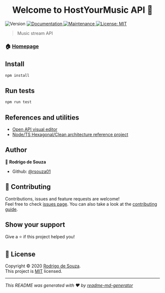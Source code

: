 <h1 align="center">Welcome to HostYourMusic API 👋</h1>
<p>
  <img alt="Version" src="https://img.shields.io/badge/version-1.0.0-blue.svg?cacheSeconds=2592000" />
  <a href="https://github.com/HostYourMusic/host-your-music-api#readme" target="_blank">
    <img alt="Documentation" src="https://img.shields.io/badge/documentation-yes-brightgreen.svg" />
  </a>
  <a href="https://github.com/HostYourMusic/host-your-music-api/graphs/commit-activity" target="_blank">
    <img alt="Maintenance" src="https://img.shields.io/badge/Maintained%3F-yes-green.svg" />
  </a>
  <a href="https://github.com/HostYourMusic/host-your-music-api/blob/master/LICENSE" target="_blank">
    <img alt="License: MIT" src="https://img.shields.io/github/license/HostYourMusic/host-your-music-api" />
  </a>
</p>

> Music stream API

### 🏠 [Homepage](https://github.com/HostYourMusic/host-your-music-api#readme)

## Install

```sh
npm install
```

## Run tests

```sh
npm run test
```

## References and utilities

* [Open API visual editor](https://mermade.github.io/openapi-gui/#)
* [Node/TS Hexagonal/Clean architecture reference project](https://github.com/otaviolemos/thewisedev-mailing)


## Author

👤 **Rodrigo de Souza**

* Github: [@rsouza01](https://github.com/rsouza01)

## 🤝 Contributing

Contributions, issues and feature requests are welcome!<br />Feel free to check [issues page](https://github.com/HostYourMusic/host-your-music-api/issues). You can also take a look at the [contributing guide](https://github.com/HostYourMusic/host-your-music-api/blob/master/CONTRIBUTING.md).

## Show your support

Give a ⭐️ if this project helped you!

## 📝 License

Copyright © 2020 [Rodrigo de Souza](https://github.com/rsouza01).<br />
This project is [MIT](https://github.com/HostYourMusic/host-your-music-api/blob/master/LICENSE) licensed.

***
_This README was generated with ❤️ by [readme-md-generator](https://github.com/kefranabg/readme-md-generator)_
